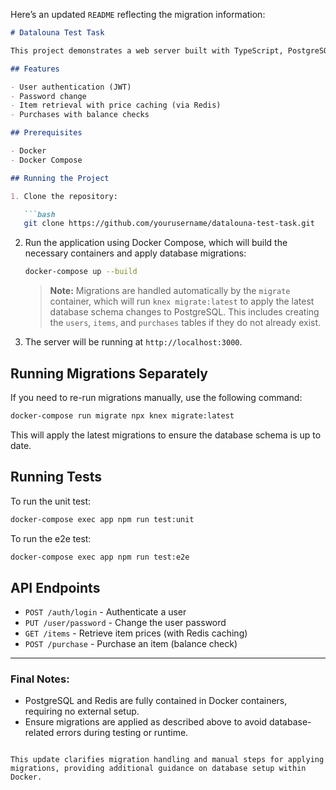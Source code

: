 Here’s an updated `README` reflecting the migration information:

```markdown
# Datalouna Test Task

This project demonstrates a web server built with TypeScript, PostgreSQL, Redis, and Docker for handling user authentication, item retrieval, and purchases.

## Features

- User authentication (JWT)
- Password change
- Item retrieval with price caching (via Redis)
- Purchases with balance checks

## Prerequisites

- Docker
- Docker Compose

## Running the Project

1. Clone the repository:

   ```bash
   git clone https://github.com/yourusername/datalouna-test-task.git
   ```

2. Run the application using Docker Compose, which will build the necessary containers and apply database migrations:

   ```bash
   docker-compose up --build
   ```

   > **Note:** Migrations are handled automatically by the `migrate` container, which will run `knex migrate:latest` to apply the latest database schema changes to PostgreSQL. This includes creating the `users`, `items`, and `purchases` tables if they do not already exist.

3. The server will be running at `http://localhost:3000`.

## Running Migrations Separately

If you need to re-run migrations manually, use the following command:

   ```bash
   docker-compose run migrate npx knex migrate:latest
   ```

This will apply the latest migrations to ensure the database schema is up to date.

## Running Tests

To run the unit test:
   ```bash
   docker-compose exec app npm run test:unit
   ```

To run the e2e test:
   ```bash
   docker-compose exec app npm run test:e2e
   ```

## API Endpoints

- `POST /auth/login` - Authenticate a user
- `PUT /user/password` - Change the user password
- `GET /items` - Retrieve item prices (with Redis caching)
- `POST /purchase` - Purchase an item (balance check)

---

### Final Notes:

- PostgreSQL and Redis are fully contained in Docker containers, requiring no external setup.
- Ensure migrations are applied as described above to avoid database-related errors during testing or runtime.
``` 

This update clarifies migration handling and manual steps for applying migrations, providing additional guidance on database setup within Docker.